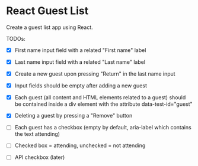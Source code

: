 # React Guest List

Create a guest list app using React.

TODOs:

- [x] First name input field with a related "First name" label
- [x] Last name input field with a related "Last name" label
- [x] Create a new guest upon pressing "Return" in the last name input
- [x] Input fields should be empty after adding a new guest
- [x] Each guest (all content and HTML elements related to a guest) should be contained inside a div element with the attribute data-test-id="guest"

- [x] Deleting a guest by pressing a "Remove" button

- [ ] Each guest has a checkbox (empty by default, aria-label which contains the text attending)
- [ ] Checked box = attending, unchecked = not attending

- [ ] API checkbox (later)
